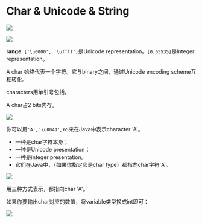 # Char & Unicode & String

![](/Users/zhangxianyu/JavaNotes/imgs/c401_char1.png)

![](/Users/zhangxianyu/JavaNotes/imgs/c401_char2.png)

**range**: `['\u0000', '\uffff']`是Unicode representation。`[0,65535]`是Integer representation。

A char 始终代表一个字符。它与binary之间，通过Unicode encoding scheme互相转化。

characters用单引号包括。

A char占2 bits内存。

![](/Users/zhangxianyu/JavaNotes/imgs/c401_char3.png)

你可以用`'A'`, `'\u0041'`, `65`来在Java中表示character 'A'。

* 一种是char字符本身；
* 一种是Unicode presentation；
* 一种是integer presentation。
* 它们在Java中，（如果你指定它是char type）都指向char字符'A'。

![](/Users/zhangxianyu/JavaNotes/imgs/c401_char4.png)

用三种方式表示，都指向char 'A'。

如果你要输出char对应的数值，将variable类型换成int即可：

![](/Users/zhangxianyu/JavaNotes/imgs/c401_char5.png)